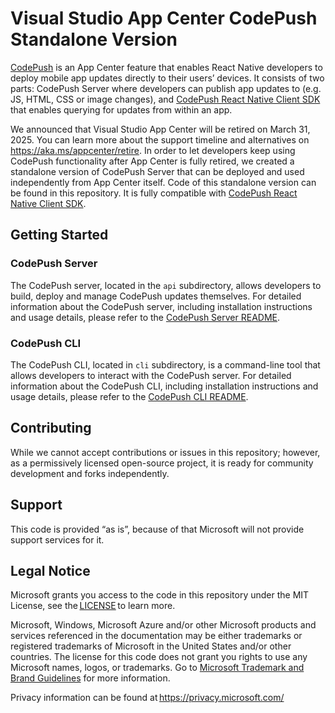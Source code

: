 # Visual Studio App Center CodePush Standalone Version

[CodePush](https://learn.microsoft.com/en-us/appcenter/distribution/codepush/) is an App Center feature that enables React Native developers to deploy mobile app updates directly to their users’ devices. It consists of two parts: CodePush Server where developers can publish app updates to (e.g. JS, HTML, CSS or image changes), and [CodePush React Native Client SDK](https://github.com/Microsoft/react-native-code-push) that enables querying for updates from within an app.

We announced that Visual Studio App Center will be retired on March 31, 2025. You can learn more about the support timeline and alternatives on https://aka.ms/appcenter/retire. In order to let developers keep using CodePush functionality after App Center is fully retired, we created a standalone version of CodePush Server that can be deployed and used independently from App Center itself. Code of this standalone version can be found in this repository. It is fully compatible with [CodePush React Native Client SDK](https://github.com/Microsoft/react-native-code-push).


## Getting Started

### CodePush Server

The CodePush server, located in the `api` subdirectory, allows developers to build, deploy and manage CodePush updates themselves.
For detailed information about the CodePush server, including installation instructions and usage details, please refer to the [CodePush Server README](./api/README.md).


### CodePush CLI

The CodePush CLI, located in `cli` subdirectory, is a command-line tool that allows developers to interact with the CodePush server. For detailed information about the CodePush CLI, including installation instructions and usage details, please refer to the [CodePush CLI README](./cli/README.md).


## Contributing

While we cannot accept contributions or issues in this repository; however, as a permissively licensed open-source project, it is ready for community development and forks independently.


## Support

This code is provided “as is”, because of that Microsoft will not provide support services for it.


## Legal Notice

Microsoft grants you access to the code in this repository under the MIT License, see the [LICENSE](./LICENSE) to learn more.

Microsoft, Windows, Microsoft Azure and/or other Microsoft products and services referenced in the documentation may be either trademarks or registered trademarks of Microsoft in the United States and/or other countries. The license for this code does not grant you rights to use any Microsoft names, logos, or trademarks. Go to [Microsoft Trademark and Brand Guidelines](http://go.microsoft.com/fwlink/?LinkID=254653) for more information.

Privacy information can be found at https://privacy.microsoft.com/
